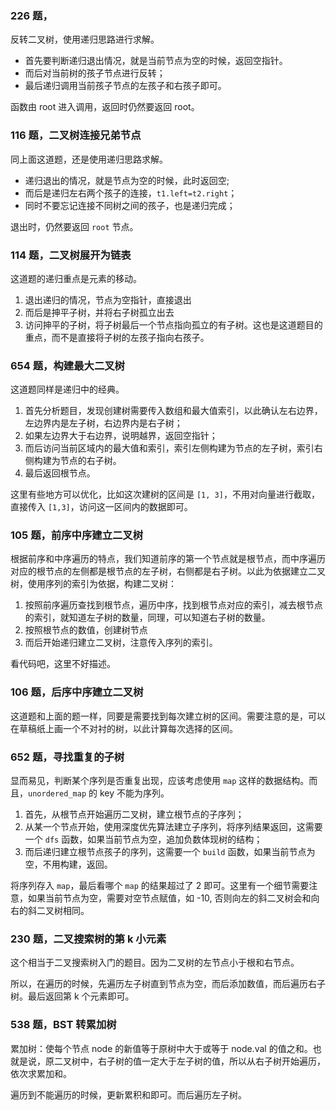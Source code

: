 ### 226 题，

反转二叉树，使用递归思路进行求解。

- 首先要判断递归退出情况，就是当前节点为空的时候，返回空指针。
- 而后对当前树的孩子节点进行反转；
- 最后递归调用当前孩子节点的左孩子和右孩子即可。

函数由 root 进入调用，返回时仍然要返回 root。

### 116 题，二叉树连接兄弟节点

同上面这道题，还是使用递归思路求解。

- 递归退出的情况，就是节点为空的时候，此时返回空;
- 而后是递归左右两个孩子的连接，`t1.left=t2.right`；
- 同时不要忘记连接不同树之间的孩子，也是递归完成；

退出时，仍然要返回 `root` 节点。

### 114 题，二叉树展开为链表

这道题的递归重点是元素的移动。

1. 退出递归的情况，节点为空指针，直接退出
2. 而后是抻平子树，并将右子树孤立出去
3. 访问抻平的子树，将子树最后一个节点指向孤立的有子树。这也是这道题目的重点，而不是直接将子树的左孩子指向右孩子。

### 654 题，构建最大二叉树

这道题同样是递归中的经典。

1. 首先分析题目，发现创建树需要传入数组和最大值索引，以此确认左右边界，左边界内是左子树，右边界内是右子树；
2. 如果左边界大于右边界，说明越界，返回空指针；
3. 而后访问当前区域内的最大值和索引，索引左侧构建为节点的左子树，索引右侧构建为节点的右子树。
4. 最后返回根节点。

这里有些地方可以优化，比如这次建树的区间是 `[1, 3]`，不用对向量进行截取，直接传入 `[1,3]`，访问这一区间内的数据即可。

### 105 题，前序中序建立二叉树

根据前序和中序遍历的特点，我们知道前序的第一个节点就是根节点，而中序遍历对应的根节点的左侧都是根节点的左子树，右侧都是右子树。以此为依据建立二叉树，使用序列的索引为依据，构建二叉树：

1. 按照前序遍历查找到根节点，遍历中序，找到根节点对应的索引，减去根节点的索引，就知道左子树的数量，同理，可以知道右子树的数量。
2. 按照根节点的数值，创建树节点
3. 而后开始递归建立二叉树，注意传入序列的索引。

看代码吧，这里不好描述。

### 106 题，后序中序建立二叉树

这道题和上面的题一样，同要是需要找到每次建立树的区间。需要注意的是，可以在草稿纸上画一个不对衬的树，以此计算每次选择的区间。

### 652 题，寻找重复的子树

显而易见，判断某个序列是否重复出现，应该考虑使用 `map` 这样的数据结构。而且，`unordered_map` 的 key 不能为序列。

1. 首先，从根节点开始遍历二叉树，建立根节点的子序列；
2. 从某一个节点开始，使用深度优先算法建立子序列，将序列结果返回，这需要一个 `dfs` 函数，如果当前节点为空，追加负数体现树的结构；
3. 而后递归建立根节点孩子的序列，这需要一个 `build` 函数，如果当前节点为空，不用构建，返回。

将序列存入 `map`，最后看哪个 `map` 的结果超过了 2 即可。这里有一个细节需要注意，如果当前节点为空，需要对空节点赋值，如 -10, 否则向左的斜二叉树会和向右的斜二叉树相同。

### 230 题，二叉搜索树的第 k 小元素

这个相当于二叉搜索树入门的题目。因为二叉树的左节点小于根和右节点。

所以，在遍历的时候，先遍历左子树直到节点为空，而后添加数值，而后遍历右子树。最后返回第 k 个元素即可。

### 538 题，BST 转累加树

累加树：使每个节点 node 的新值等于原树中大于或等于 node.val 的值之和。也就是说，原二叉树中，右子树的值一定大于左子树的值，所以从右子树开始遍历，依次求累加和。

遍历到不能遍历的时候，更新累积和即可。而后遍历左子树。
